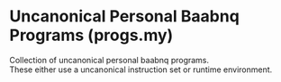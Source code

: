 # Uncanonical Personal Baabnq Programs (progs.my)

Collection of uncanonical personal baabnq programs.    
These either use a uncanonical instruction set or runtime environment.

